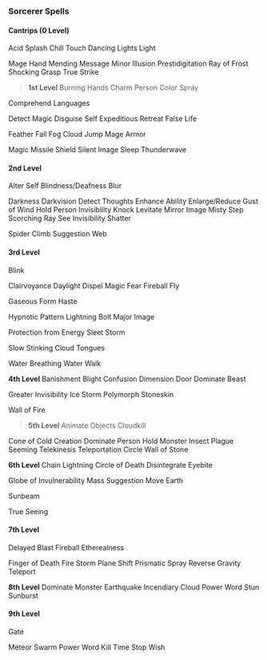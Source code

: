 ### Sorcerer Spells

#### Cantrips (0 Level)

Acid Splash Chill Touch Dancing Lights Light

Mage Hand Mending Message Minor Illusion Prestidigitation Ray of Frost
Shocking Grasp True Strike

> **1st Level** Burning Hands Charm Person Color Spray

Comprehend Languages

Detect Magic Disguise Self Expeditious Retreat False Life

Feather Fall Fog Cloud Jump Mage Armor

Magic Missile Shield Silent Image Sleep Thunderwave

#### 2nd Level

Alter Self Blindness/Deafness Blur

Darkness Darkvision Detect Thoughts Enhance Ability Enlarge/Reduce Gust
of Wind Hold Person Invisibility Knock Levitate Mirror Image Misty Step
Scorching Ray See Invisibility Shatter

Spider Climb Suggestion Web

#### 3rd Level

Blink

Clairvoyance Daylight Dispel Magic Fear Fireball Fly

Gaseous Form Haste

Hypnotic Pattern Lightning Bolt Major Image

Protection from Energy Sleet Storm

Slow Stinking Cloud Tongues

Water Breathing Water Walk

**4th Level** Banishment Blight Confusion Dimension Door Dominate Beast

Greater Invisibility Ice Storm Polymorph Stoneskin

Wall of Fire

> **5th Level** Animate Objects Cloudkill

Cone of Cold Creation Dominate Person Hold Monster Insect Plague Seeming
Telekinesis Teleportation Circle Wall of Stone

**6th Level** Chain Lightning Circle of Death Disintegrate Eyebite

Globe of Invulnerability Mass Suggestion Move Earth

Sunbeam

True Seeing

#### 7th Level

Delayed Blast Fireball Etherealness

Finger of Death Fire Storm Plane Shift Prismatic Spray Reverse Gravity
Teleport

**8th Level** Dominate Monster Earthquake Incendiary Cloud Power Word
Stun Sunburst

#### 9th Level

Gate

Meteor Swarm Power Word Kill Time Stop Wish
